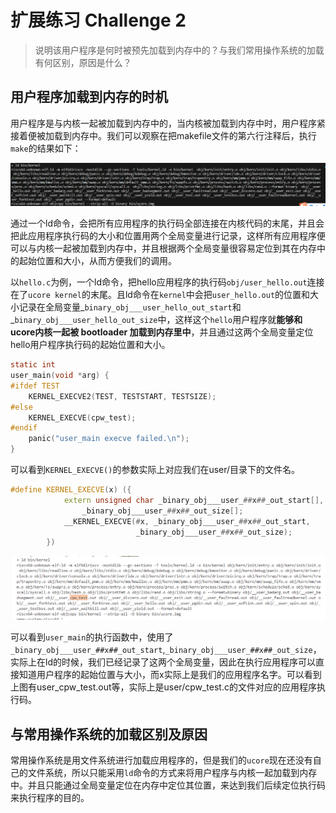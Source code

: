 # 扩展练习 Challenge 2

> 说明该用户程序是何时被预先加载到内存中的？与我们常用操作系统的加载有何区别，原因是什么？



## 用户程序加载到内存的时机

用户程序是与内核一起被加载到内存中的，当内核被加载到内存中时，用户程序紧接着便被加载到内存中。我们可以观察在把makefile文件的第六行注释后，执行`make`的结果如下：

<img src="1.png" alt="1"  />

通过一个ld命令，会把所有应用程序的执行码全部连接在内核代码的末尾，并且会把此应用程序执行码的大小和位置用两个全局变量进行记录，这样所有应用程序便可以与内核一起被加载到内存中，并且根据两个全局变量很容易定位到其在内存中的起始位置和大小，从而方便我们的调用。

以`hello.c`为例，一个ld命令，把hello应用程序的执行码`obj/user_hello.out`连接在了`ucore kernel`的末尾。且ld命令在`kernel`中会把`user_hello.out`的位置和大小记录在全局变量_`binary_obj___user_hello_out_start`和_`binary_obj___user_hello_out_size`中，这样这个`hello`用户程序就**能够和ucore内核一起被 bootloader 加载到内存里中**，并且通过这两个全局变量定位hello用户程序执行码的起始位置和大小。

```c
static int
user_main(void *arg) {
#ifdef TEST
    KERNEL_EXECVE2(TEST, TESTSTART, TESTSIZE);
#else
    KERNEL_EXECVE(cpw_test);
#endif
    panic("user_main execve failed.\n");
}
```

可以看到`KERNEL_EXECVE()`的参数实际上对应我们在user/目录下的文件名。

```c++
#define KERNEL_EXECVE(x) ({                                             \
            extern unsigned char _binary_obj___user_##x##_out_start[],  \
                _binary_obj___user_##x##_out_size[];                    \
            __KERNEL_EXECVE(#x, _binary_obj___user_##x##_out_start,     \
                            _binary_obj___user_##x##_out_size);         \
        })
```

<img src="2.png" alt="2" />

可以看到`user_main`的执行函数中，使用了`_binary_obj___user_##x##_out_start`,`_binary_obj___user_##x##_out_size`，实际上在ld的时候，我们已经记录了这两个全局变量，因此在执行应用程序可以直接知道用户程序的起始位置与大小，而x实际上是我们的应用程序名字。可以看到上图有user_cpw_test.out等，实际上是user/cpw_test.c的文件对应的应用程序执行码。

## 与常用操作系统的加载区别及原因

常用操作系统是用文件系统进行加载应用程序的，但是我们的`ucore`现在还没有自己的文件系统，所以只能采用`ld`命令的方式来将用户程序与内核一起加载到内存中。并且只能通过全局变量定位在内存中定位其位置，来达到我们后续定位执行码来执行程序的目的。